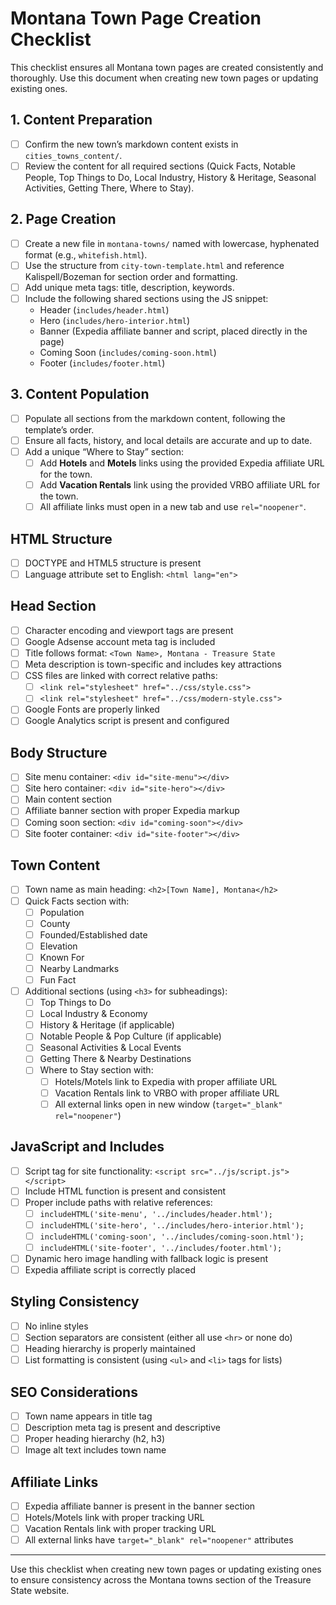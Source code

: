 # Montana Town Page Creation Checklist

This checklist ensures all Montana town pages are created consistently and thoroughly. Use this document when creating new town pages or updating existing ones.

## 1. Content Preparation
- [ ] Confirm the new town’s markdown content exists in `cities_towns_content/`.
- [ ] Review the content for all required sections (Quick Facts, Notable People, Top Things to Do, Local Industry, History & Heritage, Seasonal Activities, Getting There, Where to Stay).

## 2. Page Creation
- [ ] Create a new file in `montana-towns/` named with lowercase, hyphenated format (e.g., `whitefish.html`).
- [ ] Use the structure from `city-town-template.html` and reference Kalispell/Bozeman for section order and formatting.
- [ ] Add unique meta tags: title, description, keywords.
- [ ] Include the following shared sections using the JS snippet:
  - Header (`includes/header.html`)
  - Hero (`includes/hero-interior.html`)
  - Banner (Expedia affiliate banner and script, placed directly in the page)
  - Coming Soon (`includes/coming-soon.html`)
  - Footer (`includes/footer.html`)

## 3. Content Population
- [ ] Populate all sections from the markdown content, following the template’s order.
- [ ] Ensure all facts, history, and local details are accurate and up to date.
- [ ] Add a unique “Where to Stay” section:
  - [ ] Add **Hotels** and **Motels** links using the provided Expedia affiliate URL for the town.
  - [ ] Add **Vacation Rentals** link using the provided VRBO affiliate URL for the town.
  - [ ] All affiliate links must open in a new tab and use `rel="noopener"`.
## HTML Structure

- [ ] DOCTYPE and HTML5 structure is present
- [ ] Language attribute set to English: `<html lang="en">`

## Head Section

- [ ] Character encoding and viewport tags are present
- [ ] Google Adsense account meta tag is included
- [ ] Title follows format: `<Town Name>, Montana - Treasure State` 
- [ ] Meta description is town-specific and includes key attractions
- [ ] CSS files are linked with correct relative paths:
  - [ ] `<link rel="stylesheet" href="../css/style.css">`
  - [ ] `<link rel="stylesheet" href="../css/modern-style.css">`
- [ ] Google Fonts are properly linked
- [ ] Google Analytics script is present and configured

## Body Structure

- [ ] Site menu container: `<div id="site-menu"></div>`
- [ ] Site hero container: `<div id="site-hero"></div>`
- [ ] Main content section
- [ ] Affiliate banner section with proper Expedia markup
- [ ] Coming soon section: `<div id="coming-soon"></div>`
- [ ] Site footer container: `<div id="site-footer"></div>`

## Town Content

- [ ] Town name as main heading: `<h2>[Town Name], Montana</h2>`
- [ ] Quick Facts section with:
  - [ ] Population
  - [ ] County
  - [ ] Founded/Established date
  - [ ] Elevation
  - [ ] Known For
  - [ ] Nearby Landmarks
  - [ ] Fun Fact
- [ ] Additional sections (using `<h3>` for subheadings):
  - [ ] Top Things to Do
  - [ ] Local Industry & Economy
  - [ ] History & Heritage (if applicable)
  - [ ] Notable People & Pop Culture (if applicable)
  - [ ] Seasonal Activities & Local Events
  - [ ] Getting There & Nearby Destinations
  - [ ] Where to Stay section with:
    - [ ] Hotels/Motels link to Expedia with proper affiliate URL
    - [ ] Vacation Rentals link to VRBO with proper affiliate URL
    - [ ] All external links open in new window (`target="_blank" rel="noopener"`)

## JavaScript and Includes

- [ ] Script tag for site functionality: `<script src="../js/script.js"></script>`
- [ ] Include HTML function is present and consistent
- [ ] Proper include paths with relative references:
  - [ ] `includeHTML('site-menu', '../includes/header.html');`
  - [ ] `includeHTML('site-hero', '../includes/hero-interior.html');`
  - [ ] `includeHTML('coming-soon', '../includes/coming-soon.html');`
  - [ ] `includeHTML('site-footer', '../includes/footer.html');`
- [ ] Dynamic hero image handling with fallback logic is present
- [ ] Expedia affiliate script is correctly placed

## Styling Consistency

- [ ] No inline styles
- [ ] Section separators are consistent (either all use `<hr>` or none do)
- [ ] Heading hierarchy is properly maintained
- [ ] List formatting is consistent (using `<ul>` and `<li>` tags for lists)

## SEO Considerations

- [ ] Town name appears in title tag
- [ ] Description meta tag is present and descriptive
- [ ] Proper heading hierarchy (h2, h3)
- [ ] Image alt text includes town name

## Affiliate Links

- [ ] Expedia affiliate banner is present in the banner section
- [ ] Hotels/Motels link with proper tracking URL
- [ ] Vacation Rentals link with proper tracking URL
- [ ] All external links have `target="_blank" rel="noopener"` attributes

---

Use this checklist when creating new town pages or updating existing ones to ensure consistency across the Montana towns section of the Treasure State website.

